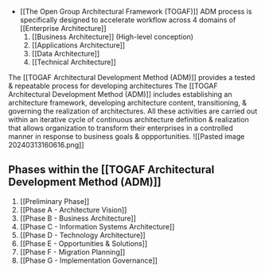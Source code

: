 - [[The Open Group Architectural Framework (TOGAF)]] ADM process is specifically designed to accelerate workflow across 4 domains of [[Enterprise Architecture]]
	1. [[Business Architecture]] (High-level conception)
	2. [[Applications Architecture]]
	3. [[Data Architecture]]
	4. [[Technical Architecture]]

The [[TOGAF Architectural Development Method (ADM)]] provides a tested & repeatable process for developing architectures
The [[TOGAF Architectural Development Method (ADM)]] includes establishing an architecture framework, developing architecture content, transitioning, & governing the realization of architectures.
All these activities are carried out within an iterative cycle of continuous architecture definition & realization that allows organization to transform their enterprises in a controlled manner in response to business goals & oppportunities.
![[Pasted image 20240313160616.png]]
## Phases within the [[TOGAF Architectural Development Method (ADM)]]
1. [[Preliminary Phase]]
2. [[Phase A - Architecture Vision]]
3. [[Phase B - Business Architecture]]
4. [[Phase C - Information Systems Architecture]]
5. [[Phase D - Technology Architecture]]
6. [[Phase E - Opportunities & Solutions]]
7. [[Phase F - Migration Planning]]
8. [[Phase G - Implementation Governance]]